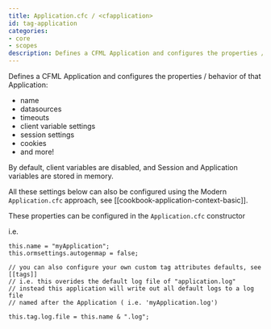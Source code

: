 ```yaml
---
title: Application.cfc / <cfapplication>
id: tag-application
categories:
- core
- scopes
description: Defines a CFML Application and configures the properties / behavior of that Application
---
```


Defines a CFML Application and configures the properties / behavior of that Application: 

- name
- datasources
- timeouts
- client variable settings
- session settings
- cookies
- and more!

By default, client variables are disabled, and Session and Application variables are stored in memory.

All these settings below can also be configured using the Modern `Application.cfc` approach, see [[cookbook-application-context-basic]]. 

These properties can be configured in the `Application.cfc` constructor 

i.e.

```
this.name = "myApplication";
this.ormsettings.autogenmap = false;

// you can also configure your own custom tag attributes defaults, see [[tags]]
// i.e. this overides the default log file of "application.log"
// instead this application will write out all default logs to a log file 
// named after the Application ( i.e. 'myApplication.log')

this.tag.log.file = this.name & ".log";
```
